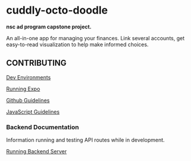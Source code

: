 # cuddly-octo-doodle

**nsc ad program capstone project.**

An all-in-one app for managing your finances. Link several accounts, get easy-to-read visualization to help make informed choices.

## CONTRIBUTING

[Dev Environments](.github/download.md)

[Running Expo](.github/expo.md)

[Github Guidelines](.github/contributing-Github.md)

[JavaScript Guidelines](.github/contiributing-JS.md)

### Backend Documentation
Information running and testing API routes while in development.

[Running Backend Server](.github/backend.md)
